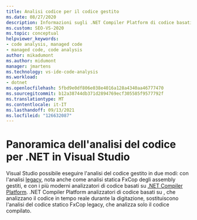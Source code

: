 ```yaml
---
title: Analisi codice per il codice gestito
ms.date: 08/27/2020
description: Informazioni sugli .NET Compiler Platform di codice basati su Visual Studio. Comprendere perché questi analizzatori sostituiscono l'analisi statica FxCop degli assembly gestiti.
ms.custom: SEO-VS-2020
ms.topic: conceptual
helpviewer_keywords:
- code analysis, managed code
- managed code, code analysis
author: mikadumont
ms.author: midumont
manager: jmartens
ms.technology: vs-ide-code-analysis
ms.workload:
- dotnet
ms.openlocfilehash: 5fbd9e0df806e038e4016a128a4340aa46777470
ms.sourcegitcommit: b12a38744db371d2894769ecf305585f9577792f
ms.translationtype: MT
ms.contentlocale: it-IT
ms.lasthandoff: 09/13/2021
ms.locfileid: "126632087"
---
```

# <a name="overview-of-code-analysis-for-net-in-visual-studio"></a>Panoramica dell'analisi del codice per .NET in Visual Studio

Visual Studio possibile eseguire l'analisi del codice gestito in due modi: con l'analisi [legacy](../code-quality/walkthrough-analyzing-managed-code-for-code-defects.md), nota anche come analisi statica FxCop degli assembly gestiti, e con i più moderni analizzatori di codice basati su [.NET Compiler Platform](../code-quality/roslyn-analyzers-overview.md). .NET Compiler Platform analizzatori di codice basati su , che analizzano il codice in tempo reale durante la digitazione, sostituiscono l'analisi del codice statico FxCop legacy, che analizza solo il codice compilato.
